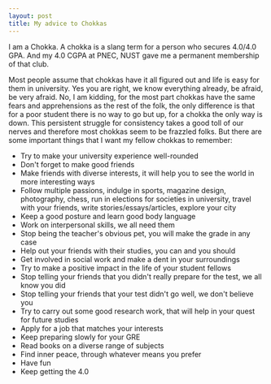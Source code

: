 ```yaml
---
layout: post
title: My advice to Chokkas
---
```


I am a Chokka. A chokka is a slang term for a person who secures 4.0/4.0 GPA. And my 4.0 CGPA at PNEC, NUST gave me a permanent membership of that club.

Most people assume that chokkas have it all figured out and life is easy for them in university. Yes you are right, we know everything already, be afraid, be very afraid. No, I am kidding, for the most part chokkas have the same fears and apprehensions as the rest of the folk, the only difference is that for a poor student there is no way to go but up, for a chokka the only way is down. This persistent struggle for consistency takes a good toll of our nerves and therefore most chokkas seem to be frazzled folks. But there are some important things that I want my fellow chokkas to remember:

* Try to make your university experience well-rounded
* Don't forget to make good friends
* Make friends with diverse interests, it will help you to see the world in more interesting ways
* Follow multiple passions, indulge in sports, magazine design, photography, chess, run in elections for societies in university, travel with your friends, write stories/essays/articles, explore your city
* Keep a good posture and learn good body language
* Work on interpersonal skills, we all need them
* Stop being the teacher's obvious pet, you will make the grade in any case
* Help out your friends with their studies, you can and you should
* Get involved in social work and make a dent in your surroundings
* Try to make a positive impact in the life of your student fellows
* Stop telling your friends that you didn't really prepare for the test, we all know you did
* Stop telling your friends that your test didn't go well, we don't believe you
* Try to carry out some good research work, that will help in your quest for future studies
* Apply for a job that matches your interests
* Keep preparing slowly for your GRE
* Read books on a diverse range of subjects
* Find inner peace, through whatever means you prefer
* Have fun
* Keep getting the 4.0
